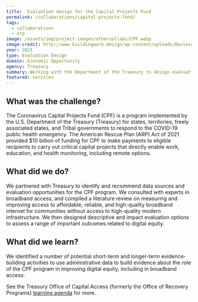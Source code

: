 ```yaml
---
title:  Evaluation design for the Capital Projects Fund
permalink: /collaborations/capital-projects-fund/
tags:
  - collaborations
  - arp
image: /assets/img/project-images/othercollabs/CPF.webp
image-credit: http://www.buildingwork.design/wp-content/uploads/Boulevard-Park-Library-02.webp
year: 2021
type: Evaluation Design
domain: Economic Opportunity
agency: Treasury
summary: Working with the Department of the Treasury to design evaluations of a fiscal transfer program
featured: services
---
```

## What was the challenge? 
The Coronavirus Capital Projects Fund (CPF) is a program implemented by the U.S. Department of the Treasury (Treasury) for states, territories, freely associated states, and Tribal governments to respond to the COVID-19 public health emergency. The American Rescue Plan (ARP) Act of 2021 provided $10 billion of funding for CPF to make payments to eligible recipients to carry out critical capital projects that directly enable work, education, and health monitoring, including remote options.

## What did we do? 
We partnered with Treasury to identify and recommend data sources and evaluation opportunities for the CPF program. We consulted with experts in broadband access, and compiled a literature review on measuring and improving access to affordable, reliable, and high-quality broadband internet for communities without access to high-quality modern infrastructure. We then designed descriptive and impact evaluation options to assess a range of important outcomes related to digital equity.

## What did we learn?
We identified a number of potential short-term and longer-term evidence-building activities to use administrative data to build evidence about the role of the CPF program in improving digital equity, including in broadband access.

See the Treasury Office of Capital Access (formerly the Office of Recovery Programs) <a class="usa-link usa-link--external" href="https://home.treasury.gov/system/files/136/ORP-Learning-Agenda-Draft-2023.pdf"> learning agenda</a> for more.
